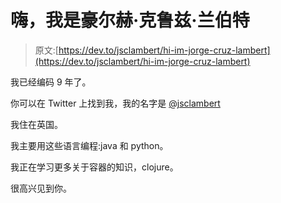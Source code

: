 # 嗨，我是豪尔赫·克鲁兹·兰伯特

> 原文:[https://dev.to/jsclambert/hi-im-jorge-cruz-lambert](https://dev.to/jsclambert/hi-im-jorge-cruz-lambert)

我已经编码 9 年了。

你可以在 Twitter 上找到我，我的名字是 [@jsclambert](https://twitter.com/jsclambert)

我住在英国。

我主要用这些语言编程:java 和 python。

我正在学习更多关于容器的知识，clojure。

很高兴见到你。